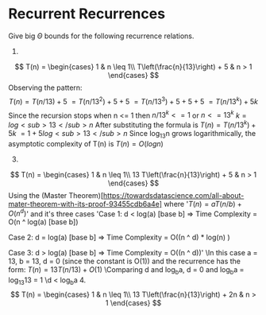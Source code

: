 # Recurrent Recurrences

Give big $\Theta$ bounds for the following recurrence relations.

1.
$$ T(n) =
    \begin{cases}
        1 & n \leq 1\\
        T\left(\frac{n}{13}\right) + 5 & n > 1
    \end{cases}
$$
Observing the pattern:
$$ T(n) = T(n/13) + 5
     \ = T(n/13^2) + 5 + 5
     \ = T(n/13^3) + 5 + 5 + 5
     \ = T(n/13^k) + 5k
$$
Since the recursion stops when n <= 1 then $n/13^k<=1$ or $n<=13^k$
$k=log<sub>13</sub>n$
After substituting the formula is $T(n) = T(n/13^k) + 5k$
$=1+5log<sub>13</sub>n$
Since log<sub>13</sub>n grows logarithmically, the asymptotic complexity of T(n) is
$T(n) = O(logn)$

3.
$$ T(n) =
    \begin{cases}
        1 & n \leq 1\\
        13 T\left(\frac{n}{13}\right) + 5 & n > 1
    \end{cases}
$$
Using the (Master Theorem)[https://towardsdatascience.com/all-about-mater-theorem-with-its-proof-93455cdb6a4e] where '$T(n) = aT(n/b) + O(n^d)$' and it's three cases
'Case 1: d < log(a) [base b] => Time Complexity = O(n ^ log(a) [base b])

Case 2: d = log(a) [base b] => Time Complexity = O((n ^ d) * log(n) )

Case 3: d > log(a) [base b] => Time Complexity = O((n ^ d))'
\In this case a = 13, b = 13, d = 0 (since the constant is O(1)) and the recurrence has the form: $T(n) = 13T(n/13) + O(1)$
\Comparing d and log<sub>b</sub>a, d = 0 and log<sub>b</sub>a = log<sub>13</sub>13 = 1
\d < log<sub>b</sub>a 
4.
$$ T(n) =
    \begin{cases}
        1 & n \leq 1\\
        13 T\left(\frac{n}{13}\right) + 2n & n > 1
    \end{cases}
$$
